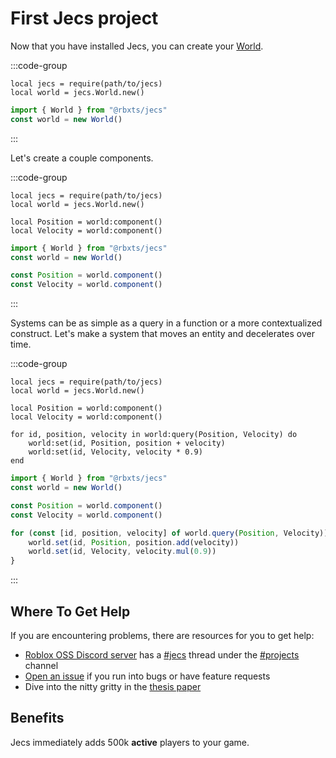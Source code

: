 # First Jecs project

Now that you have installed Jecs, you can create your [World](https://ukendio.github.io/jecs/api/world.html).

:::code-group
```luau [luau]
local jecs = require(path/to/jecs)
local world = jecs.World.new()
```
```typescript [typescript]
import { World } from "@rbxts/jecs"
const world = new World()
```
:::

Let's create a couple components.

:::code-group
```luau [luau]
local jecs = require(path/to/jecs)
local world = jecs.World.new()

local Position = world:component()
local Velocity = world:component()
```

```typescript [typescript]
import { World } from "@rbxts/jecs"
const world = new World()

const Position = world.component()
const Velocity = world.component()
```
:::

Systems can be as simple as a query in a function or a more contextualized construct. Let's make a system that moves an entity and decelerates over time.

:::code-group
```luau [luau]
local jecs = require(path/to/jecs)
local world = jecs.World.new()

local Position = world:component()
local Velocity = world:component()

for id, position, velocity in world:query(Position, Velocity) do
    world:set(id, Position, position + velocity)
    world:set(id, Velocity, velocity * 0.9)
end
```

```typescript [typescript]
import { World } from "@rbxts/jecs"
const world = new World()

const Position = world.component()
const Velocity = world.component()

for (const [id, position, velocity] of world.query(Position, Velocity)) {
    world.set(id, Position, position.add(velocity))
    world.set(id, Velocity, velocity.mul(0.9))
}
```
:::

## Where To Get Help

If you are encountering problems, there are resources for you to get help:
- [Roblox OSS Discord server](https://discord.gg/h2NV8PqhAD) has a [#jecs](https://discord.com/channels/385151591524597761/1248734074940559511) thread under the [#projects](https://discord.com/channels/385151591524597761/1019724676265676930) channel
- [Open an issue](https://github.com/ukendio/jecs/issues) if you run into bugs or have feature requests
- Dive into the nitty gritty in the [thesis paper](https://raw.githubusercontent.com/Ukendio/jecs/main/thesis/drafts/1/paper.pdf)

## Benefits
Jecs immediately adds 500k **active** players to your game.
